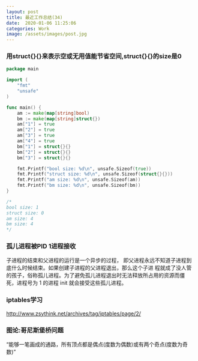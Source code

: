 ```yaml
---
layout: post
title: 最近工作总结(34)
date:  2020-01-06 11:25:06
categories: Work
image: /assets/images/post.jpg
---
```


### 用struct{}{}来表示空或无用值能节省空间,struct{}{}的size是0

```go
package main

import (
	"fmt"
	"unsafe"
)

func main() {
	am := make(map[string]bool)
	bm := make(map[string]struct{})
	am["1"] = true
	am["2"] = true
	am["3"] = true
	am["4"] = true
	bm["1"] = struct{}{}
	bm["2"] = struct{}{}
	bm["3"] = struct{}{}

	fmt.Printf("bool size: %d\n", unsafe.Sizeof(true))
	fmt.Printf("struct size: %d\n", unsafe.Sizeof(struct{}{}))
	fmt.Printf("am size: %d\n", unsafe.Sizeof(am))
	fmt.Printf("bm size: %d\n", unsafe.Sizeof(bm))
}

/*
bool size: 1
struct size: 0
am size: 4
bm size: 4
*/
```

### 孤儿进程被PID 1进程接收
子进程的结束和父进程的运行是一个异步的过程， 即父进程永远不知道子进程到底什么时候结束。如果创建子进程的父进程退出，那么这个子进 程就成了没人管的孩子，俗称孤儿进程。为了避免孤儿进程退出时无法释放所占用的资源而僵 死，进程号为 1 的进程 init 就会接受这些孤儿进程。

### iptables学习

http://www.zsythink.net/archives/tag/iptables/page/2/

### 图论:哥尼斯堡桥问题
“能够一笔画成的通路，所有顶点都是偶点(度数为偶数)或有两个奇点(度数为奇数)”

